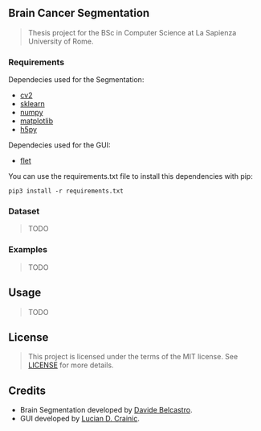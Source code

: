 ## Brain Cancer Segmentation 
> Thesis project for the BSc in Computer Science at La Sapienza University of Rome. 

### Requirements 
Dependecies used for the Segmentation:
- [cv2](https://pypi.org/project/opencv-python/)
- [sklearn](https://pypi.org/project/scikit-learn/)
- [numpy](https://pypi.org/project/numpy/)
- [matplotlib](https://pypi.org/project/matplotlib/)
- [h5py](https://pypi.org/project/h5py/)

Dependecies used for the GUI:
- [flet](https://pypi.org/project/flet/)

You can use the requirements.txt file to install this dependencies with pip:
``` 
pip3 install -r requirements.txt
```

### Dataset
> TODO

### Examples
> TODO

## Usage
> TODO

## License
> This project is licensed under the terms of the MIT license. See [LICENSE](LICENSE) for more details.

## Credits
- Brain Segmentation developed by [Davide Belcastro]().
- GUI developed by [Lucian D. Crainic]().
